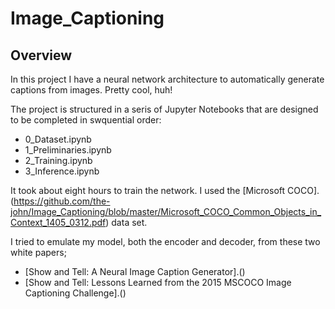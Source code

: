 # Image_Captioning

## Overview
In this project I have a neural network architecture to automatically generate captions from images.  Pretty cool, huh!

The project is structured in a seris of Jupyter Notebooks that are designed to be completed in swquential order:
- 0_Dataset.ipynb
- 1_Preliminaries.ipynb
- 2_Training.ipynb
- 3_Inference.ipynb

It took about eight hours to train the network.  I used the [Microsoft COCO].(https://github.com/the-john/Image_Captioning/blob/master/Microsoft_COCO_Common_Objects_in_Context_1405_0312.pdf) data set.

I tried to emulate my model, both the encoder and decoder, from these two white papers;
- [Show and Tell: A Neural Image Caption Generator].()
- [Show and Tell: Lessons Learned from the 2015 MSCOCO Image Captioning Challenge].()


